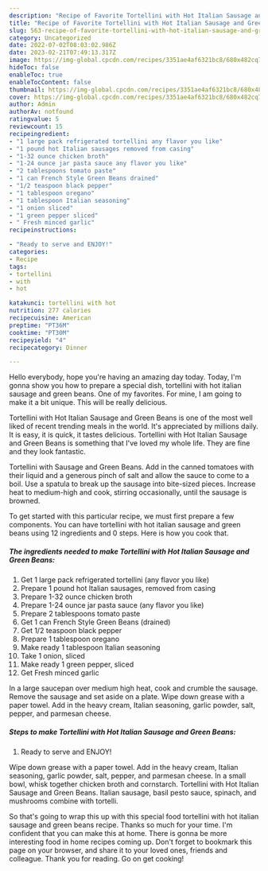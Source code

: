 ```yaml
---
description: "Recipe of Favorite Tortellini with Hot Italian Sausage and Green Beans"
title: "Recipe of Favorite Tortellini with Hot Italian Sausage and Green Beans"
slug: 563-recipe-of-favorite-tortellini-with-hot-italian-sausage-and-green-beans
category: Uncategorized
date: 2022-07-02T08:03:02.986Z
date: 2023-02-21T07:49:13.317Z
image: https://img-global.cpcdn.com/recipes/3351ae4af6321bc8/680x482cq70/tortellini-with-hot-italian-sausage-and-green-beans-recipe-main-photo.jpg
hideToc: false
enableToc: true
enableTocContent: false
thumbnail: https://img-global.cpcdn.com/recipes/3351ae4af6321bc8/680x482cq70/tortellini-with-hot-italian-sausage-and-green-beans-recipe-main-photo.jpg
cover: https://img-global.cpcdn.com/recipes/3351ae4af6321bc8/680x482cq70/tortellini-with-hot-italian-sausage-and-green-beans-recipe-main-photo.jpg
author: Admin
authorAv: notfound
ratingvalue: 5
reviewcount: 15
recipeingredient:
- "1 large pack refrigerated tortellini any flavor you like"
- "1 pound hot Italian sausages removed from casing"
- "1-32 ounce chicken broth"
- "1-24 ounce jar pasta sauce any flavor you like"
- "2 tablespoons tomato paste"
- "1 can French Style Green Beans drained"
- "1/2 teaspoon black pepper"
- "1 tablespoon oregano"
- "1 tablespoon Italian seasoning"
- "1 onion sliced"
- "1 green pepper sliced"
- " Fresh minced garlic"
recipeinstructions:

- "Ready to serve and ENJOY!"
categories:
- Recipe
tags:
- tortellini
- with
- hot

katakunci: tortellini with hot 
nutrition: 277 calories
recipecuisine: American
preptime: "PT36M"
cooktime: "PT30M"
recipeyield: "4"
recipecategory: Dinner

---
```



Hello everybody, hope you're having an amazing day today. Today, I'm gonna show you how to prepare a special dish, tortellini with hot italian sausage and green beans. One of my favorites. For mine, I am going to make it a bit unique. This will be really delicious.

Tortellini with Hot Italian Sausage and Green Beans is one of the most well liked of recent trending meals in the world. It's appreciated by millions daily. It is easy, it is quick, it tastes delicious. Tortellini with Hot Italian Sausage and Green Beans is something that I've loved my whole life. They are fine and they look fantastic.

Tortellini with Sausage and Green Beans. Add in the canned tomatoes with their liquid and a generous pinch of salt and allow the sauce to come to a boil. Use a spatula to break up the sausage into bite-sized pieces. Increase heat to medium-high and cook, stirring occasionally, until the sausage is browned.


To get started with this particular recipe, we must first prepare a few components. You can have tortellini with hot italian sausage and green beans using 12 ingredients and 0 steps. Here is how you cook that.

<!--inarticleads1-->

##### The ingredients needed to make Tortellini with Hot Italian Sausage and Green Beans:

1. Get 1 large pack refrigerated tortellini (any flavor you like)
1. Prepare 1 pound hot Italian sausages, removed from casing
1. Prepare 1-32 ounce chicken broth
1. Prepare 1-24 ounce jar pasta sauce (any flavor you like)
1. Prepare 2 tablespoons tomato paste
1. Get 1 can French Style Green Beans (drained)
1. Get 1/2 teaspoon black pepper
1. Prepare 1 tablespoon oregano
1. Make ready 1 tablespoon Italian seasoning
1. Take 1 onion, sliced
1. Make ready 1 green pepper, sliced
1. Get  Fresh minced garlic


In a large saucepan over medium high heat, cook and crumble the sausage. Remove the sausage and set aside on a plate. Wipe down grease with a paper towel. Add in the heavy cream, Italian seasoning, garlic powder, salt, pepper, and parmesan cheese. 

<!--inarticleads2-->

##### Steps to make Tortellini with Hot Italian Sausage and Green Beans:


1. Ready to serve and ENJOY!

Wipe down grease with a paper towel. Add in the heavy cream, Italian seasoning, garlic powder, salt, pepper, and parmesan cheese. In a small bowl, whisk together chicken broth and cornstarch. Tortellini with Hot Italian Sausage and Green Beans. Italian sausage, basil pesto sauce, spinach, and mushrooms combine with tortelli. 

So that's going to wrap this up with this special food tortellini with hot italian sausage and green beans recipe. Thanks so much for your time. I'm confident that you can make this at home. There is gonna be more interesting food in home recipes coming up. Don't forget to bookmark this page on your browser, and share it to your loved ones, friends and colleague. Thank you for reading. Go on get cooking!
